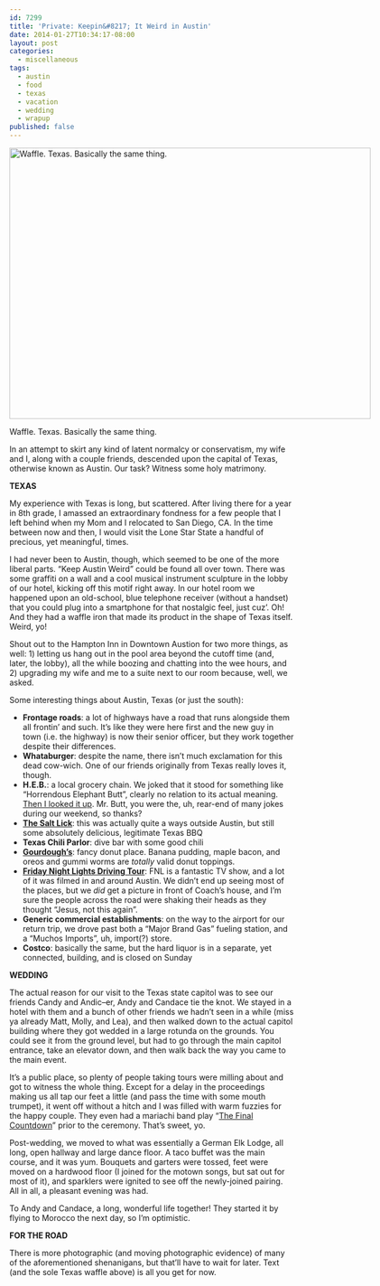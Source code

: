 ```yaml
---
id: 7299
title: 'Private: Keepin&#8217; It Weird in Austin'
date: 2014-01-27T10:34:17-08:00
layout: post
categories:
  - miscellaneous
tags:
  - austin
  - food
  - texas
  - vacation
  - wedding
  - wrapup
published: false
---
```

<div id="attachment_7304" style="width: 650px" class="wp-caption alignnone">
  <a href="http://blog.nebyoolae.com/wp-content/uploads/2014/01/texas_waffle.jpg"><img aria-describedby="caption-attachment-7304" data-attachment-id="7304" data-permalink="https://blog.nebyoolae.com/?attachment_id=7304" data-orig-file="https://blog.nebyoolae.com/wp-content/uploads/2014/01/texas_waffle.jpg" data-orig-size="3264,2448" data-comments-opened="1" data-image-meta="{&quot;aperture&quot;:&quot;2.4&quot;,&quot;credit&quot;:&quot;&quot;,&quot;camera&quot;:&quot;iPhone 5&quot;,&quot;caption&quot;:&quot;&quot;,&quot;created_timestamp&quot;:&quot;1390121729&quot;,&quot;copyright&quot;:&quot;&quot;,&quot;focal_length&quot;:&quot;4.12&quot;,&quot;iso&quot;:&quot;200&quot;,&quot;shutter_speed&quot;:&quot;0.05&quot;,&quot;title&quot;:&quot;&quot;}" data-image-title="texas_waffle" data-image-description="<p>Waffle. Texas. Basically the same thing.</p>
" data-image-caption="<p>Waffle. Texas. Basically the same thing.</p>
" data-medium-file="https://blog.nebyoolae.com/wp-content/uploads/2014/01/texas_waffle-320x240.jpg" data-large-file="https://blog.nebyoolae.com/wp-content/uploads/2014/01/texas_waffle-640x480.jpg" loading="lazy" class="size-large wp-image-7304" src="http://blog.nebyoolae.com/wp-content/uploads/2014/01/texas_waffle-640x480.jpg" alt="Waffle. Texas. Basically the same thing." width="640" height="480" srcset="https://blog.nebyoolae.com/wp-content/uploads/2014/01/texas_waffle-640x480.jpg 640w, https://blog.nebyoolae.com/wp-content/uploads/2014/01/texas_waffle-320x240.jpg 320w" sizes="(max-width: 640px) 100vw, 640px" /></a>

  <p id="caption-attachment-7304" class="wp-caption-text">
    Waffle. Texas. Basically the same thing.
  </p>
</div>

In an attempt to skirt any kind of latent normalcy or conservatism, my wife and I, along with a couple friends, descended upon the capital of Texas, otherwise known as Austin. Our task? Witness some holy matrimony.

**TEXAS**

My experience with Texas is long, but scattered. After living there for a year in 8th grade, I amassed an extraordinary fondness for a few people that I left behind when my Mom and I relocated to San Diego, CA. In the time between now and then, I would visit the Lone Star State a handful of precious, yet meaningful, times.

I had never been to Austin, though, which seemed to be one of the more liberal parts. &#8220;Keep Austin Weird&#8221; could be found all over town. There was some graffiti on a wall and a cool musical instrument sculpture in the lobby of our hotel, kicking off this motif right away. In our hotel room we happened upon an old-school, blue telephone receiver (without a handset) that you could plug into a smartphone for that nostalgic feel, just cuz&#8217;. Oh! And they had a waffle iron that made its product in the shape of Texas itself. Weird, yo!

Shout out to the Hampton Inn in Downtown Austion for two more things, as well: 1) letting us hang out in the pool area beyond the cutoff time (and, later, the lobby), all the while boozing and chatting into the wee hours, and 2) upgrading my wife and me to a suite next to our room because, well, we asked.

Some interesting things about Austin, Texas (or just the south):

  * **Frontage roads**: a lot of highways have a road that runs alongside them all frontin&#8217; and such. It&#8217;s like they were here first and the new guy in town (i.e. the highway) is now their senior officer, but they work together despite their differences.
  * **Whataburger**: despite the name, there isn&#8217;t much exclamation for this dead cow-wich. One of our friends originally from Texas really loves it, though.
  * **H.E.B.**: a local grocery chain. We joked that it stood for something like &#8220;Horrendous Elephant Butt&#8221;, clearly no relation to its actual meaning. [Then I looked it up](http://en.wikipedia.org/wiki/H-E-B). Mr. Butt, you were the, uh, rear-end of many jokes during our weekend, so thanks?
  * **[The Salt Lick](http://www.saltlickbbq.com/pages/driftwood.html)**: this was actually quite a ways outside Austin, but still some absolutely delicious, legitimate Texas BBQ
  * **Texas Chili Parlor**: dive bar with some good chili
  * **[Gourdough&#8217;s](http://www.gourdoughs.com/)**: fancy donut place. Banana pudding, maple bacon, and oreos and gummi worms are _totally_ valid donut toppings.
  * **[Friday Night Lights Driving Tour](https://www.google.com/url?sa=t&rct=j&q=&esrc=s&source=web&cd=1&cad=rja&ved=0CCcQFjAA&url=http%3A%2F%2Fwww.google.com%2Fmaps%2Fms%3Fmsid%3D200820848983010925650.0004a98d02a16205edfb0%26msa%3D0&ei=H5vmUq6VBcHtoATi4oLACA&usg=AFQjCNGw94ZbCEmmg2vOAxxb5SMRrkYW-w&sig2=mhi5oQmWhjCdAT_EPIktmQ&bvm=bv.59930103,d.cGU)**: FNL is a fantastic TV show, and a lot of it was filmed in and around Austin. We didn&#8217;t end up seeing most of the places, but we _did_ get a picture in front of Coach&#8217;s house, and I&#8217;m sure the people across the road were shaking their heads as they thought &#8220;Jesus, not this again&#8221;.
  * **Generic commercial establishments**: on the way to the airport for our return trip, we drove past both a &#8220;Major Brand Gas&#8221; fueling station, and a &#8220;Muchos Imports&#8221;, uh, import(?) store.
  * **Costco**: basically the same, but the hard liquor is in a separate, yet connected, building, and is closed on Sunday

**WEDDING**

The actual reason for our visit to the Texas state capitol was to see our friends Candy and Andic&#8211;er, Andy and Candace tie the knot. We stayed in a hotel with them and a bunch of other friends we hadn&#8217;t seen in a while (miss ya already Matt, Molly, and Lea), and then walked down to the actual capitol building where they got wedded in a large rotunda on the grounds. You could see it from the ground level, but had to go through the main capitol entrance, take an elevator down, and then walk back the way you came to the main event.

It&#8217;s a public place, so plenty of people taking tours were milling about and got to witness the whole thing. Except for a delay in the proceedings making us all tap our feet a little (and pass the time with some mouth trumpet), it went off without a hitch and I was filled with warm fuzzies for the happy couple. They even had a mariachi band play &#8220;[The Final Countdown](http://www.youtube.com/watch?v=9jK-NcRmVcw)&#8221; prior to the ceremony. That&#8217;s sweet, yo.

Post-wedding, we moved to what was essentially a German Elk Lodge, all long, open hallway and large dance floor. A taco buffet was the main course, and it was yum. Bouquets and garters were tossed, feet were moved on a hardwood floor (I joined for the motown songs, but sat out for most of it), and sparklers were ignited to see off the newly-joined pairing. All in all, a pleasant evening was had.

To Andy and Candace, a long, wonderful life together! They started it by flying to Morocco the next day, so I&#8217;m optimistic.

**FOR THE ROAD**

There is more photographic (and moving photographic evidence) of many of the aforementioned shenanigans, but that&#8217;ll have to wait for later. Text (and the sole Texas waffle above) is all you get for now.
